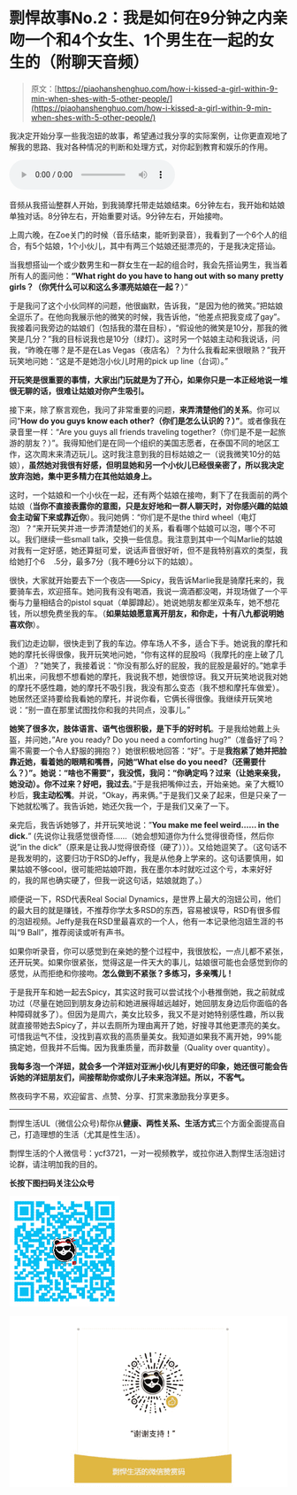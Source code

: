 # 剽悍故事No.2：我是如何在9分钟之内亲吻一个和4个女生、1个男生在一起的女生的（附聊天音频）

> 原文：[https://piaohanshenghuo.com/how-i-kissed-a-girl-within-9-min-when-shes-with-5-other-people/](https://piaohanshenghuo.com/how-i-kissed-a-girl-within-9-min-when-shes-with-5-other-people/)

我决定开始分享一些我泡妞的故事，希望通过我分享的实际案例，让你更直观地了解我的思路、我对各种情况的判断和处理方式，对你起到教育和娱乐的作用。



<audio src="https://www.piaohanshenghuo.com/wp-content/uploads/2018/12/20181209005753-9min-kiss-close.mp3" controls="controls"></audio>

<figcaption>
音频从我搭讪整群人开始，到我骑摩托带走姑娘结束。6分钟左右，我开始和姑娘单独对话。8分钟左右，开始重要对话。9分钟左右，开始接吻。</figcaption>



上周六晚，在Zoe关门的时候（音乐结束，能听到录音），我看到了一个6个人的组合，有5个姑娘，1个小伙儿，其中有两三个姑娘还挺漂亮的，于是我决定搭讪。

当我想搭讪一个或少数男生和一群女生在一起的组合时，我会先搭讪男生，我当着所有人的面问他：**“****What right do you have to hang out with so many pretty girls****？（你凭什么可以和这么多漂亮姑娘在一起？**）”

于是我问了这个小伙同样的问题，他很幽默，告诉我，“是因为他的微笑。”把姑娘全逗乐了。在他向我展示他的微笑的时候，我告诉他，“他差点把我变成了gay”。我接着问我旁边的姑娘们（包括我的潜在目标），“假设他的微笑是10分，那我的微笑是几分？”我的目标说我也是10分（绿灯）。这时另一个姑娘主动和我说话，问我，“昨晚在哪？是不是在Las Vegas（夜店名）？为什么我看起来很眼熟？”我开玩笑地问她：“这是不是她泡小伙儿时用的pick up line（台词）。”

**开玩笑是很重要的事情，大家出门玩就是为了开心，如果你只是一本正经地说一堆很无聊的话，很难让姑娘对你产生吸引。**

接下来，除了察言观色，我问了非常重要的问题，**来弄清楚他们的关系**。你可以问“**How do you guys know each other?（你们是怎么认识的？）”**。或者像我在录音里一样：“Are you guys all friends traveling together?（你们是不是一起旅游的朋友？）”。我得知他们是在同一个组织的美国志愿者，在泰国不同的地区工作，这次周末来清迈玩儿。这时我注意到我的目标姑娘之一（说我微笑10分的姑娘），**虽然她对我很有好感，但明显她和另一个小伙儿已经很亲密了，所以我决定放弃泡她，集中更多精力在其他姑娘身上。**

这时，一个姑娘和一个小伙在一起，还有两个姑娘在接吻，剩下了在我面前的两个姑娘（**当你不直接表露你的意图，只是友好地和一群人聊天时，对你感兴趣的姑娘会主动留下来或靠近你**）。我问她俩：“你们是不是the third wheel（电灯泡）？“来开玩笑并进一步弄清楚她们的关系，看看哪个姑娘可以泡，哪个不可以。我们继续一些small talk，交换一些信息。我注意到其中一个叫Marlie的姑娘对我有一定好感，她还算挺可爱，说话声音很好听，但不是我特别喜欢的类型，我给她打个6    .5分，最多7分（我不睡6分以下的姑娘）。

很快，大家就开始要去下一个夜店——Spicy，我告诉Marlie我是骑摩托来的，我要骑车去，欢迎搭车。她问我有没有喝酒，我说一滴酒都没喝，并现场做了一个平衡与力量相结合的pistol squat（单脚蹲起）。她说她朋友都坐双条车，她不想花钱，所以想免费坐我的车。（**如果姑娘愿意离开朋友，和你走，十有八九都说明她喜欢你**）。

我们边走边聊，很快走到了我的车边。停车场人不多，适合下手。她说我的摩托和她的摩托长得很像，我开玩笑地问她，“你有这样的屁股吗（我摩托的座上破了几个道）？”她笑了，我接着说：“你没有那么好的屁股，我的屁股是最好的。”她拿手机出来，问我想不想看她的摩托，我说我不想，她很惊讶。我又开玩笑地说我对她的摩托不感性趣，她的摩托不吸引我，我没有那么变态（我不想和摩托车做爱）。她居然还坚持要给我看她的摩托，并说你看，它俩长得很像。我继续开玩笑地说：“别一直在那里试图找你和我的共同点，没事儿。”

**她笑了很多次，肢体语言、语气也很积极，是下手的好时机**。于是我给她戴上头盔，并问她，”Are you ready? Do you need a comforting hug?”（准备好了吗？需不需要一个令人舒服的拥抱？）她很积极地回答：“好”。于是**我抱紧了她并把脸靠近她，看着她的眼睛和嘴唇，问她“What else do you need?（还需要什么？）”。她说：“啥也不需要”，我没慌，我问：“你确定吗？过来（让她来亲我，她没动）。你不过来？好吧，我过去**。”于是我把嘴伸过去，开始亲她。亲了大概10秒后，**我主动松嘴**。并说，“Okay，再来俩。”于是我们又亲了起来，但是只亲了一下她就松嘴了。我告诉她，她还欠我一个，于是我们又亲了一下。

亲完后，我告诉她够了，并开玩笑地说：”**You make me feel weird…… in the dick.**” (先说你让我感觉很奇怪……（她会想知道你为什么觉得很奇怪，然后你说”in the dick”（原来是让我JJ觉得很奇怪（硬了）））。又给她逗笑了。（这句话不是我发明的，这要归功于RSD的Jeffy，我是从他身上学来的。这句话要慎用，如果姑娘不够cool，很可能把姑娘吓跑，我在墨尔本时就吃过这个亏，本来好好的，我的屌也确实硬了，但我一说这句话，姑娘就跑了。）

顺便说一下，RSD代表Real Social Dynamics，是世界上最大的泡妞公司，他们的最大目的就是赚钱，不推荐你学太多RSD的东西，容易被误导，RSD有很多假的泡妞视频。Jeffy是我在RSD里最喜欢的一个人，他有一本记录他泡妞生涯的书叫“9 Ball”，推荐阅读或听有声书。

如果你听录音，你可以感觉到在亲她的整个过程中，我很放松，一点儿都不紧张，还开玩笑。如果你很紧张，觉得这是一件天大的事儿，姑娘很可能也会感觉到你的感觉，从而拒绝和你接吻。**怎么做到不紧张？多练习，多亲嘴儿！**

于是我开车和她一起去Spicy，其实这时我可以尝试找个小巷推倒她，我之前就成功过（尽量在她回到朋友身边前和她进展得越远越好，她回朋友身边后你面临的各种障碍就多了）。但因为是周六，美女比较多，我又不是对她特别感性趣，所以我就直接带她去Spicy了，并以去厕所为理由离开了她，好搜寻其他更漂亮的美女。可惜我运气不佳，没找到喜欢我的高质量美女。我知道如果我不离开她，99%能搞定她，但我并不后悔。因为我重质量，而非数量（Quality over quantity）。

**我每多泡一个洋妞，就会多一个洋妞对亚洲小伙儿有更好的印象，她还很可能会告诉她的洋妞朋友们，间接帮助你或你儿子未来泡洋妞。所以，不客气。**

熬夜码字不易，欢迎留言、点赞、分享、打赏来激励我分享更多。

* * *

剽悍生活UL（微信公众号)帮你从**健康、两性关系、生活方式**三个方面全面提高自己，打造理想的生活（尤其是性生活）。

剽悍生活的个人微信号：ycf3721，一对一视频教学，或拉你进入剽悍生活泡妞讨论群，请注明加我的目的。

**长按下图扫码关注公众号**

![](img/10e9290f2027a360ca5740d0c369b94c.png)





![](img/0c12101513a7792de5f025d67488b8c8.png)



